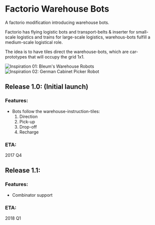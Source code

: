 # Factorio Warehouse Bots
A factorio modification introducing warehouse bots.

Factorio has flying logistic bots and transport-belts & inserter for small-scale logistics and trains for large-scale logistics, warehous-bots fulfill a medium-scale logistical role.

The idea is to have tiles direct the warehouse-bots, which are car-prototypes that will occupy the grid 1x1. 

![Inspiration 01: Bleum's Warehouse Robots](http://www.bleum.com/wp-content/uploads/2016/07/robot-warehouse-concept-1322x630.jpg)
![Inspiration 02: German Cabinet Picker Robot](https://spectrum.ieee.org/image/Mjc2NTU4Mw.jpeg)

## Release 1.0: (Initial launch)
### Features:
- Bots follow the warehouse-instruction-tiles:
  1) Direction
  2) Pick-up
  3) Drop-off
  4) Recharge

### ETA:
2017 Q4

## Release 1.1: 
### Features:
- Combinator support

### ETA:
2018 Q1
